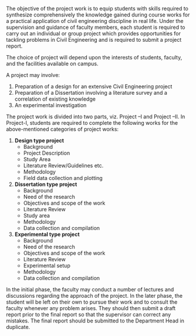 The objective of the project work is to equip students with skills required to synthesize comprehensively the knowledge gained during course works for a practical application of civil engineering discipline in real life. Under the supervision and guidance of faculty members, each student is required to carry out an individual or group project which provides opportunities for tackling problems in Civil Engineering and is required to submit a project report.

The choice of project will depend upon the interests of students, faculty, and the facilities available on campus.

A project may involve:

1. Preparation of a design for an extensive Civil Engineering project
2. Preparation of a Dissertation involving a literature survey and a correlation of existing knowledge
3. An experimental investigation

The project work is divided into two parts, viz. Project –I and Project –II. In Project-I, students are required to complete the following works for the above-mentioned categories of project works:

1. **Design type project**
    * Background
    * Project Description
    * Study Area
    * Literature Review/Guidelines etc.
    * Methodology
    * Field data collection and plotting
2. **Dissertation type project**
    * Background
    * Need of the research
    * Objectives and scope of the work
    * Literature Review
    * Study area
    * Methodology
    * Data collection and compilation
3. **Experimental type project**
    * Background
    * Need of the research
    * Objectives and scope of the work
    * Literature Review
    * Experimental setup
    * Methodology
    * Data collection and compilation

In the initial phase, the faculty may conduct a number of lectures and discussions regarding the approach of the project. In the later phase, the student will be left on their own to pursue their work and to consult the faculty whenever any problem arises. They should then submit a draft report prior to the final report so that the supervisor can correct any mistakes. The final report should be submitted to the Department Head in duplicate.


